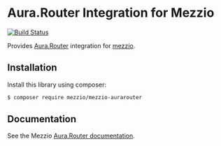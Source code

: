 # Aura.Router Integration for Mezzio

[![Build Status](https://github.com/mezzio/mezzio-aurarouter/workflows/continuous-integration.yml/badge.svg)](https://github.com/mezzio/mezzio-aurarouter/actions/workflows/continuous-integration.yml)

Provides [Aura.Router](https://github.com/auraphp/Aura.Router) integration for
[mezzio](https://github.com/mezzio/mezzio).

## Installation

Install this library using composer:

```bash
$ composer require mezzio/mezzio-aurarouter
```

## Documentation

See the Mezzio [Aura.Router documentation](https://docs.mezzio.dev/mezzio/features/router/aura/).
